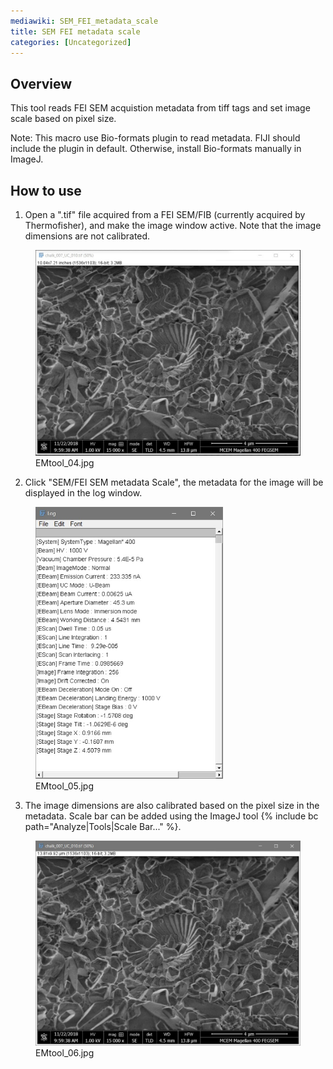 ```yaml
---
mediawiki: SEM_FEI_metadata_scale
title: SEM FEI metadata scale
categories: [Uncategorized]
---
```


## **Overview**

This tool reads FEI SEM acquistion metadata from tiff tags and set image scale based on pixel size.

Note: This macro use Bio-formats plugin to read metadata. FIJI should include the plugin in default. Otherwise, install Bio-formats manually in ImageJ.

## **How to use**

1. Open a ".tif" file acquired from a FEI SEM/FIB (currently acquired by Thermofisher), and make the image window active. Note that the image dimensions are not calibrated.

<figure><img src="/media/plugins/emtool-04.jpg" title="EMtool_04.jpg" width="550" alt="EMtool_04.jpg" /><figcaption aria-hidden="true">EMtool_04.jpg</figcaption></figure>

2. Click "SEM/FEI SEM metadata Scale", the metadata for the image will be displayed in the log window.

<figure><img src="/media/plugins/emtool-05.jpg" title="EMtool_05.jpg" width="300" alt="EMtool_05.jpg" /><figcaption aria-hidden="true">EMtool_05.jpg</figcaption></figure>

3. The image dimensions are also calibrated based on the pixel size in the metadata. Scale bar can be added using the ImageJ tool {% include bc path="Analyze|Tools|Scale Bar..." %}.

<figure><img src="/media/plugins/emtool-06.jpg" title="EMtool_06.jpg" width="550" alt="EMtool_06.jpg" /><figcaption aria-hidden="true">EMtool_06.jpg</figcaption></figure>
